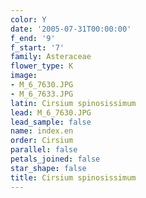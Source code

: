 ```yaml
---
color: Y
date: '2005-07-31T00:00:00'
f_end: '9'
f_start: '7'
family: Asteraceae
flower_type: K
image:
- M_6_7630.JPG
- M_6_7633.JPG
latin: Cirsium spinosissimum
lead: M_6_7630.JPG
lead_sample: false
name: index.en
order: Cirsium
parallel: false
petals_joined: false
star_shape: false
title: Cirsium spinosissimum
---
```

